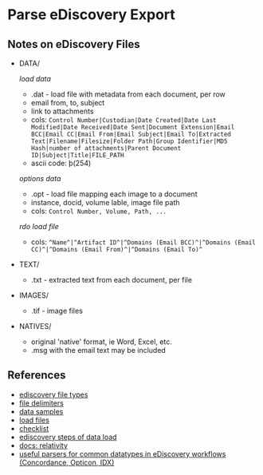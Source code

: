 
# Parse eDiscovery Export



## Notes on eDiscovery Files

* DATA/

  _load data_
  - .dat - load file with metadata from each document, per row
  - email from, to, subject
  - link to attachments
  - cols: `Control Number|Custodian|Date Created|Date Last Modified|Date Received|Date Sent|Document Extension|Email BCC|Email CC|Email From|Email Subject|Email To|Extracted Text|Filename|Filesize|Folder Path|Group Identifier|MD5 Hash|number of attachments|Parent Document ID|Subject|Title|FILE_PATH`
  - ascii code: þ(254)

  _options data_
  - .opt - load file mapping each image to a document
  - instance, docid, volume lable, image file path
  - cols: `Control Number, Volume, Path, ...`

  _rdo load file_
  - cols: `^Name^|^Artifact ID^|^Domains (Email BCC)^|^Domains (Email CC)^|^Domains (Email From)^|^Domains (Email To)^`

* TEXT/
  - .txt - extracted text from each document, per file
* IMAGES/
  - .tif - image files
* NATIVES/
  - original 'native' format, ie Word, Excel, etc.
  - .msg with the email text may be included


## References

* [ediscovery file types](https://www.linkedin.com/pulse/how-deal-dats-txts-opts-ediscovery-productions-goldfynch)
* [file delimiters](https://help.relativity.com/RelativityOne/Content/Relativity/Import_Export/Import_Export_Load_file_specifications.htm#:~:text=Default%20delimiters&text=Newline%E2%80%94Unicode%20174%20(ASCII%20174,ASCII%20092%20in%20the%20application))
* [data samples](https://github.com/relativitydev/relativity-import-samples/tree/main/SampleDataSources)
* [load files](https://goldfynch.com/blog/2024/05/23/the-essential-guide-to-load-files-in-ediscovery-for-legal-professionals.html)
* [checklist
](https://goldfynch.com/blog/2023/08/24/the-expert-approved-ediscovery-production-checklist.html)
* [ediscovery steps of data load](https://www.reddit.com/r/ediscovery/comments/1ajedos/what_are_the_steps_of_a_data_load/)
* [docs: relativity](https://help.relativity.com/RelativityOne/Content/Relativity/Import_Export/Import_Workflows/Document_load_file_import.htm)
* [useful parsers for common datatypes in eDiscovery workflows (Concordance, Opticon, IDX)](https://github.com/alexemorris/ED-Tools/tree/master)